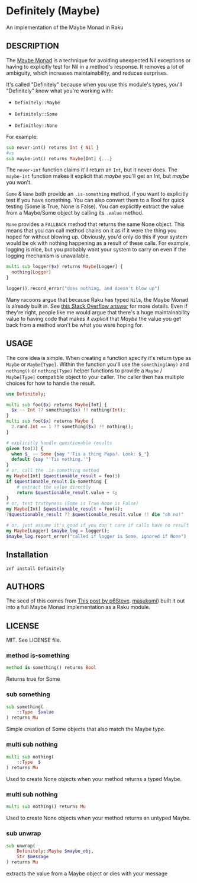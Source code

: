 Definitely (Maybe)
==================

An implementation of the Maybe Monad in Raku

DESCRIPTION
-----------

The [Maybe Monad](https://en.wikipedia.org/wiki/Monad_(functional_programming)#An_example:_Maybe) is a technique for avoiding unexpected Nil exceptions or having to explicitly test for Nil in a method's response. It removes a lot of ambiguity, which increases maintainability, and reduces surprises.

It's called "Definitely" because when you use this module's types, you'll "Definitely" know what you're working with:

  * `Definitely::Maybe`

  * `Definitely::Some`

  * `Definitley::None`

For example:

```raku
sub never-int() returns Int { Nil }
#vs
sub maybe-int() returns Maybe[Int] {...}
```

The `never-int` function claims it'll return an `Int`, but it never does. The `maybe-int` function makes it explicit that *maybe* you'll get an Int, but *maybe* you won't.

`Some` & `None` both provide an `.is-something` method, if you want to explicitly test if you have something. You can also convert them to a Bool for quick testing (Some is True, None is False). You can explicitly extract the value from a Maybe/Some object by calling its `.value` method.

`None` provides a `FALLBACK` method that returns the same None object. This means that you can call method chains on it as if it were the thing you hoped for without blowing up. Obviously, you'd only do this if your system would be ok with nothing happening as a result of these calls. For example, logging is nice, but you probably want your system to carry on even if the logging mechanism is unavailable.

```raku
multi sub logger($x) returns Maybe[Logger] {
  nothing(Logger)
}

logger().record_error("does nothing, and doesn't blow up")
```

Many racoons argue that because Raku has typed `Nil`s, the Maybe Monad is already built in. See [this Stack Overflow answer](https://stackoverflow.com/questions/55072228/creating-a-maybe-type-in-perl-6) for more details. Even if they're right, people like me would argue that there's a huge maintainability value to having code that makes it *explicit* that *Maybe* the value you get back from a method won't be what you were hoping for.

USAGE
-----

The core idea is simple. When creating a function specify it's return type as `Maybe` or `Maybe[Type]`. Within the function you'll use the `something(Any)` and `nothing()` or `nothing(Type)` helper functions to provide a `Maybe` / `Maybe[Type]` compatible object to your caller. The caller then has multiple choices for how to handle the result.

```raku
use Definitely;

multi sub foo($x) returns Maybe[Int] {
  $x ~~ Int ?? something($x) !! nothing(Int);
}
multi sub foo($x) returns Maybe {
  2.rand.Int == 1 ?? something($x) !! nothing();
}

# explicitly handle questionable results
given foo(3) {
  when $_ ~~ Some {say "'Tis a thing Papa!. Look: $_"}
  default {say "'Tis nothing.'"}
}
# or, call the .is-something method
my Maybe[Int] $questionable_result = foo(3)
if $questionable_result.is-something {
    # extract the value directly
    return $questionable_result.value + 4;
}
# or, test truthyness (Some is True None is False)
my Maybe[Int] $questionable_result = foo(4);
?$questionable_result ?? $questionable_result.value !! die "oh no!"

# or, just assume it's good if you don't care if calls have no result
my Maybe[Logger] $maybe_log = logger();
$maybe_log.report_error("called if logger is Some, ignored if None")
```

Installation
------------

`zef install Definitely`

AUTHORS
-------

The seed of this comes from [This post by p6Steve](https://p6steve.wordpress.com/2022/08/16/raku-rust-option-some-none/). [masukomi](https://masukomi.org)) built it out into a full Maybe Monad implementation as a Raku module.

LICENSE
-------

MIT. See LICENSE file.

### method is-something

```raku
method is-something() returns Bool
```

Returns true for Some

### sub something

```raku
sub something(
    ::Type  $value
) returns Mu
```

Simple creation of Some objects that also match the Maybe type.

### multi sub nothing

```raku
multi sub nothing(
    ::Type  $
) returns Mu
```

Used to create None objects when your method returns a typed Maybe.

### multi sub nothing

```raku
multi sub nothing() returns Mu
```

Used to create None objects when your method returns an untyped Maybe.

### sub unwrap

```raku
sub unwrap(
    Definitely::Maybe $maybe_obj,
    Str $message
) returns Mu
```

extracts the value from a Maybe object or dies with your message

